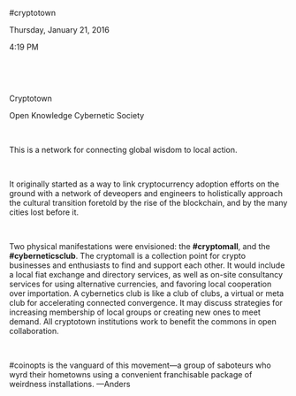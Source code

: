 \#cryptotown

Thursday, January 21, 2016

4:19 PM

 

 

Cryptotown

Open Knowledge Cybernetic Society

 

This is a network for connecting global wisdom to local action.

 

It originally started as a way to link cryptocurrency adoption efforts on the ground with a network of deveopers and engineers to holistically approach the cultural transition foretold by the rise of the blockchain, and by the many cities lost before it.

 

Two physical manifestations were envisioned: the **\#cryptomall**, and the **\#cyberneticsclub**. The cryptomall is a collection point for crypto businesses and enthusiasts to find and support each other. It would include a local fiat exchange and directory services, as well as on-site consultancy services for using alternative currencies, and favoring local cooperation over importation. A cybernetics club is like a club of clubs, a virtual or meta club for accelerating connected convergence. It may discuss strategies for increasing membership of local groups or creating new ones to meet demand. All cryptotown institutions work to benefit the commons in open collaboration.

 

\#coinopts is the vanguard of this movement—a group of saboteurs who wyrd their hometowns using a convenient franchisable package of weirdness installations. —Anders

 

